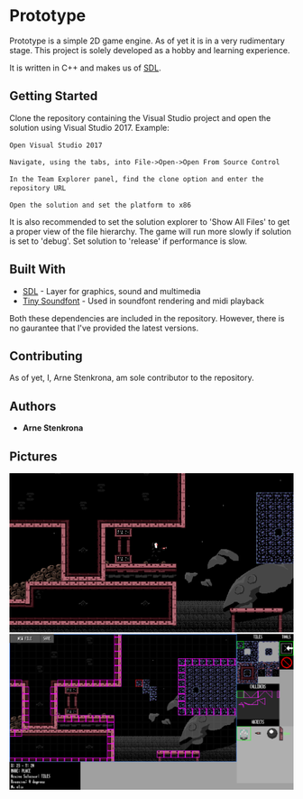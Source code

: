 # Prototype

Prototype is a simple 2D game engine. As of yet it is in a very 
rudimentary stage. This project is solely developed as a hobby 
and learning experience.

It is written in C++ and makes us of [SDL](https://www.libsdl.org/
).


## Getting Started

Clone the repository containing the Visual Studio project and open the solution using Visual Studio 2017.
Example:

```
Open Visual Studio 2017
```
```
Navigate, using the tabs, into File->Open->Open From Source Control
```
```
In the Team Explorer panel, find the clone option and enter the repository URL
```
```
Open the solution and set the platform to x86
```

It is also recommended to set the solution explorer to 'Show All Files' to get a
proper view of the file hierarchy. The game will run more slowly if solution is set to
'debug'. Set solution to 'release' if performance is slow.

## Built With

* [SDL](https://www.libsdl.org/) - Layer for graphics, sound and multimedia
* [Tiny Soundfont](https://github.com/schellingb/TinySoundFont) - Used in soundfont rendering and midi playback

Both these dependencies are included in the repository. However, there is no gaurantee that I've provided the latest versions.

## Contributing

As of yet, I, Arne Stenkrona, am sole contributor to the repository.

## Authors

* **Arne Stenkrona** 

## Pictures
![In-Game Example](https://raw.githubusercontent.com/ArneStenkrona/Prototype/master/Examples%20Images/prtExample1.PNG)
![Editor Example](https://raw.githubusercontent.com/ArneStenkrona/Prototype/master/Examples%20Images/prtExample2.PNG)
